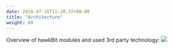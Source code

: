 ```yaml
---
date: 2018-07-16T11:20:37+08:00
title: "Architecture"
weight: 60
---
```


Overview of hawkBit modules and used 3rd party technology:
![](../images/architecture/architecture.png)